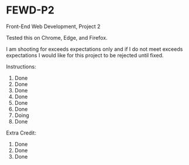 # FEWD-P2
 Front-End Web Development, Project 2

Tested this on Chrome, Edge, and Firefox.

I am shooting for exceeds expectations only and if I do not meet exceeds expectations I would like for this project to be rejected until fixed.

Instructions:
1. Done
2. Done
3. Done
4. Done
5. Done
6. Done
7. Doing
8. Done

Extra Credit:
1. Done
2. Done
3. Done